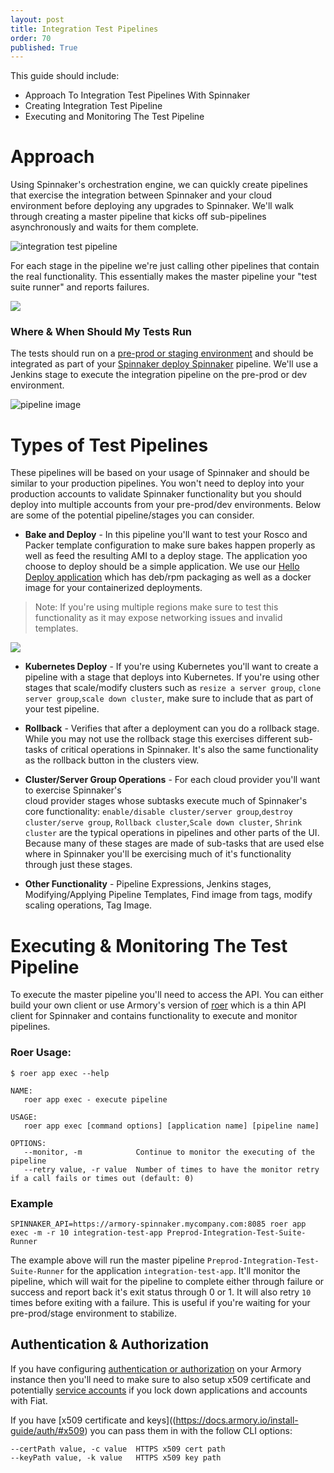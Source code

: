 ```yaml
---
layout: post
title: Integration Test Pipelines
order: 70
published: True
---
```


This guide should include:

- Approach To Integration Test Pipelines With Spinnaker
- Creating Integration Test Pipeline
- Executing and Monitoring The Test Pipeline

# Approach

Using Spinnaker's orchestration engine, we can quickly create pipelines that exercise the integration between Spinnaker and your cloud environment before deploying any upgrades to Spinnaker.  We'll walk through creating a master pipeline that kicks off sub-pipelines asynchronously and waits for them complete.

![integration test pipeline](https://cl.ly/0E2A470S0a36/Image%202018-04-05%20at%209.25.12%20PM.png)

For each stage in the pipeline we're just calling other pipelines that contain the real functionality. This essentially makes the master pipeline your "test suite runner" and reports failures.

![](https://cl.ly/3T2m3g1x091S/Image%202018-04-06%20at%2011.32.51%20AM.png)

### Where & When Should My Tests Run
The tests should run on a [pre-prod or staging environment](https://docs.armory.io/admin-guides/preprod_environment/) and should be integrated as part of your [Spinnaker deploy Spinnaker](https://docs.armory.io/install-guide/spinnaker-deploy-spinnaker/) pipeline.  We'll use a Jenkins stage to execute the integration pipeline on the pre-prod or dev environment.

![pipeline image](https://cl.ly/3h1Y1I301v0f/Image%202018-04-05%20at%209.45.15%20PM.png)

# Types of Test Pipelines
These pipelines will be based on your usage of Spinnaker and should be similar to your production pipelines.  You won't need to deploy into your production accounts to validate Spinnaker functionality but you should deploy into multiple accounts from your pre-prod/dev environments. Below are some of the potential pipeline/stages you can consider.

* **Bake and Deploy** - In this pipeline you'll want to test your Rosco and Packer template configuration to make sure bakes happen properly as well as feed the resulting AMI to a deploy stage. The application yoo choose to deploy should be a simple application.  We use our [Hello Deploy application](https://github.com/armory-io/armory-hello-deploy) which has deb/rpm packaging as well as a docker image for your containerized deployments.
>Note: If you're using multiple regions make sure to test this functionality as it may expose networking issues and invalid templates.

![](https://dha4w82d62smt.cloudfront.net/items/1G0x022Q3I2c2Y1F173Z/Image%202018-04-06%20at%2011.49.13%20AM.png?X-CloudApp-Visitor-Id=2686178)

* **Kubernetes Deploy** - If you're using Kubernetes you'll want to create a pipeline with a stage that deploys into Kubernetes. If you're using other stages that scale/modify clusters such as `resize a server group`, `clone server group`,`scale down cluster`, make sure to include that as part of your test pipeline.

* **Rollback** - Verifies that after a deployment can you do a rollback stage.  While you may not use the rollback stage this exercises different sub-tasks of critical operations in Spinnaker.  It's also the same functionality as the rollback button in the clusters view.

* **Cluster/Server Group Operations** - For each cloud provider you'll want to exercise Spinnaker's  
cloud provider stages whose subtasks execute much of Spinnaker's core functionality: `enable/disable cluster/server group`,`destroy cluster/serve group`, `Rollback cluster`,`Scale down cluster`, `Shrink cluster` are the typical operations in pipelines and other parts of the UI.  Because many of these stages are made of sub-tasks that are used else where in Spinnaker you'll be exercising much of it's functionality through just these stages.

* **Other Functionality** - Pipeline Expressions, Jenkins stages, Modifying/Applying Pipeline Templates, Find image from tags, modify scaling operations, Tag Image.


# Executing & Monitoring The Test Pipeline

To execute the master pipeline you'll need to access the API.  You can either build your own client or use Armory's version of [roer](https://github.com/armory/roer) which is a thin API client for Spinnaker and contains functionality to execute  and monitor pipelines.

### Roer Usage:
```
$ roer app exec --help
```

```
NAME:
   roer app exec - execute pipeline

USAGE:
   roer app exec [command options] [application name] [pipeline name]

OPTIONS:
   --monitor, -m            Continue to monitor the executing of the pipeline
   --retry value, -r value  Number of times to have the monitor retry if a call fails or times out (default: 0)
```

### Example

```
SPINNAKER_API=https://armory-spinnaker.mycompany.com:8085 roer app exec -m -r 10 integration-test-app Preprod-Integration-Test-Suite-Runner
```

The example above will run the master pipeline `Preprod-Integration-Test-Suite-Runner` for the application `integration-test-app`.  It'll monitor the pipeline, which will wait for the pipeline to complete either through failure or success and report back it's exit status through 0 or 1.  It will also retry `10` times before exiting with a failure.  This is useful if you're waiting for your pre-prod/stage environment to stabilize.

## Authentication & Authorization

If you have configuring [authentication or authorization](https://docs.armory.io/install-guide/authz/) on your Armory instance then you'll need to make sure to also setup x509 certificate and potentially [service accounts](https://docs.armory.io/install-guide/authz/#configure-a-service-account) if you lock down applications and accounts with Fiat.

If you have [x509 certificate and keys]((https://docs.armory.io/install-guide/auth/#x509) you can pass them in with the follow CLI options:
```
--certPath value, -c value  HTTPS x509 cert path
--keyPath value, -k value   HTTPS x509 key path
 ```
